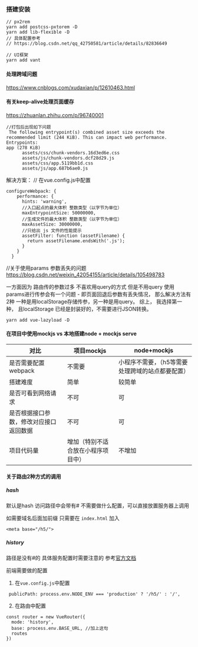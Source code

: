 ### 搭建安装

```
// px2rem
yarn add postcss-pxtorem -D
yarn add lib-flexible -D
// 具体配置参考
// https://blog.csdn.net/qq_42750581/article/details/82836649
```

```
// UI框架
yarn add vant
```


#### 处理跨域问题
https://www.cnblogs.com/xudaxian/p/12610463.html


#### 有关keep-alive处理页面缓存
https://zhuanlan.zhihu.com/p/96740001



```
//打包后出现如下问题
 The following entrypoint(s) combined asset size exceeds the recommended limit (244 KiB). This can impact web performance.
Entrypoints:
app (278 KiB)
      assets/css/chunk-vendors.16d3ed6e.css
      assets/js/chunk-vendors.dcf28d29.js
      assets/css/app.5119bb1d.css
      assets/js/app.687b6ae0.js
```

解决方案：
// 在vue.config.js中配置
```
configureWebpack: {
    performance: {
      hints: 'warning',
      //入口起点的最大体积 整数类型（以字节为单位）
      maxEntrypointSize: 50000000,
      //生成文件的最大体积 整数类型（以字节为单位）
      maxAssetSize: 30000000,
      //只给出 js 文件的性能提示
      assetFilter: function (assetFilename) {
        return assetFilename.endsWith('.js');
      }
    }
  }
```

//关于使用params 参数丢失的问题
https://blog.csdn.net/weixin_42054155/article/details/105498783

一方面因为 路由传的参数过多 不喜欢用query的方式
但是不用query 使用params进行传参会有一个问题 - 即页面回退后参数有丢失情况，
那么解决方法有2种 一种是用localStorage存储传参，另一种是用query。
综上， 我选择第一种， 且localStorage 已经是封装好的，不需要进行JSON转换。


```
yarn add vue-lazyload -D
```

#### 在项目中使用mockjs vs 本地搭建node + mockjs serve

| 对比                                   | 项目mockjs     | node+mockjs      |
| -------------------------------------- | ---------------------------------- | ------------------------------------------------ |
| 是否需要配置webpack                    | 不需要                             | 小程序不需要，（h5等需要处理跨域的站点都要配置） |
| 搭建难度                               | 简单                               | 较简单                                           |                                            |
| 是否可看到网络请求                     | 不可                               | 可                                               |
| 是否根据接口参数，修改对应接口返回数据 | 不可                               | 可                                               |
| 项目代码量                             | 增加（特别不适合放在小程序项目中） | 不增加                                           |

#### 关于路由2种方式的调用

##### hash
默认是hash 访问路径中会带有#
不需要做什么配置，可以直接放置服务器上调用

如需要域名后面加前缀 
只需要在 `index.html`
加入 
```
<meta base="/h5/">
```

##### history
路径是没有#的
具体服务配置时需要注意的 参考[官方文档](https://router.vuejs.org/zh/guide/essentials/history-mode.html)

前端需要做的配置 
1. 在`vue.config.js`中配置
```
 publicPath: process.env.NODE_ENV === 'production' ? '/h5/' : '/',
```

2. 在路由中配置
```
const router = new VueRouter({
  mode: 'history', 
  base: process.env.BASE_URL, //加上这句
  routes
})

```


